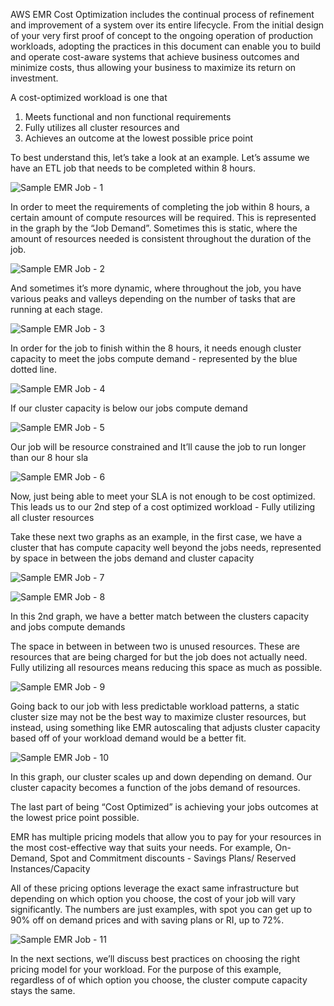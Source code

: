 AWS EMR Cost Optimization includes the continual process of refinement and improvement of a system over its entire lifecycle. From the initial design of your very first proof of concept to the ongoing operation of production workloads, adopting the practices in this document can enable you to build and operate cost-aware systems that achieve business outcomes and minimize costs, thus allowing your business to maximize its return on investment.

A cost-optimized workload is one that

1. Meets functional and non functional requirements 
2. Fully utilizes all cluster resources and
3. Achieves an outcome at the lowest possible price point

To best understand this, let’s take a look at an example. Let’s assume we have an ETL job that needs to be completed within 8 hours. 

![Sample EMR Job - 1](images/intro-1.png)

In order to meet the requirements of completing the job within 8 hours,  a certain amount of compute resources will be required. This is represented in the graph by the “Job Demand”. Sometimes this is static, where the amount of resources needed is consistent throughout the duration of the job.

![Sample EMR Job - 2](images/intro-2.png)

And sometimes it’s more dynamic, where throughout the job, you have various peaks and valleys depending on the number of tasks that are running at each stage. 

![Sample EMR Job - 3](images/intro-3.png)

In order for the job to finish within the 8 hours, it needs enough cluster capacity to meet the jobs compute demand - represented by the blue dotted line. 

![Sample EMR Job - 4](images/intro-4.png)

If our cluster capacity is below our jobs compute demand 

![Sample EMR Job - 5](images/intro-5.png)

Our job will be resource constrained and It’ll cause the job to run longer than our 8 hour sla

![Sample EMR Job - 6](images/intro-6.png)

Now, just being able to meet your SLA is not enough to be cost optimized.  This leads us to our 2nd step of a cost optimized workload - Fully utilizing all cluster resources 

Take these next two graphs as an example, in the first case, we have a cluster that has compute capacity well beyond the jobs needs, represented by space in between the jobs demand and cluster capacity

![Sample EMR Job - 7](images/intro-7.png)

![Sample EMR Job - 8](images/intro-8.png)

In this 2nd graph,  we have a better match between the clusters capacity and jobs compute demands 

The space in between in between two is unused resources.  These are resources that are being charged for but the job does not actually need. Fully utilizing all resources means reducing this space as much as possible. 


![Sample EMR Job - 9](images/intro-9.png)

Going back to our job with less predictable workload patterns, a static cluster size may not be the best way to maximize cluster resources, but instead, using something like EMR autoscaling that adjusts cluster capacity based off of your workload demand would be a better fit.

![Sample EMR Job - 10](images/intro-10.png)

In this graph, our cluster scales up and down depending on demand. Our cluster capacity becomes a function of the jobs demand of resources. 

The last part of being “Cost Optimized” is achieving your jobs outcomes at the lowest price point possible.

EMR has multiple pricing models that allow you to pay for your resources in the most cost-effective way that suits your needs.  For example, On-Demand, Spot and Commitment discounts - Savings Plans/ Reserved Instances/Capacity

All of these pricing options leverage the exact same infrastructure but depending on which option you choose, the cost of your job will vary significantly. The numbers are just examples, with spot you can get up to 90% off on demand prices and with saving plans or RI, up to 72%. 

![Sample EMR Job - 11](images/intro-11.png)

In the next sections, we’ll discuss best practices on choosing the right pricing model for your workload.  For the purpose of this example, regardless of of which option you choose, the cluster compute capacity stays the same. 

